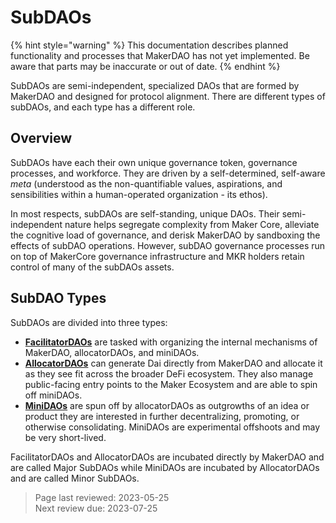 # SubDAOs

{% hint style="warning" %}
This documentation describes planned functionality and processes that MakerDAO has not yet implemented. Be aware that parts may be inaccurate or out of date.
{% endhint %}

SubDAOs are semi-independent, specialized DAOs that are formed by MakerDAO and designed for protocol alignment. There are different types of subDAOs, and each type has a different role. 

## Overview

SubDAOs have each their own unique governance token, governance processes, and workforce. They are driven by a self-determined, self-aware *meta* (understood as the non-quantifiable values, aspirations, and sensibilities within a human-operated organization - its ethos). 

In most respects, subDAOs are self-standing, unique DAOs. Their semi-independent nature helps segregate complexity from Maker Core, alleviate the cognitive load of governance, and derisk MakerDAO by sandboxing the effects of subDAO operations. However, subDAO governance processes run on top of MakerCore governance infrastructure and MKR holders retain control of many of the subDAOs assets.

## SubDAO Types

SubDAOs are divided into three types:

- **[FacilitatorDAOs](facilitator.md)** are tasked with organizing the internal mechanisms of MakerDAO, allocatorDAOs, and miniDAOs.
- **[AllocatorDAOs](allocator.md)** can generate Dai directly from MakerDAO and allocate it as they see fit across the broader DeFi ecosystem. They also manage public-facing entry points to the Maker Ecosystem and are able to spin off miniDAOs.
- **[MiniDAOs](mini.md)** are spun off by allocatorDAOs as outgrowths of an idea or product they are interested in further decentralizing, promoting, or otherwise consolidating. MiniDAOs are experimental offshoots and may be very short-lived.

FacilitatorDAOs and AllocatorDAOs are incubated directly by MakerDAO and are called Major SubDAOs while MiniDAOs are incubated by AllocatorDAOs and are called Minor SubDAOs.

>Page last reviewed: 2023-05-25    
>Next review due: 2023-07-25    


